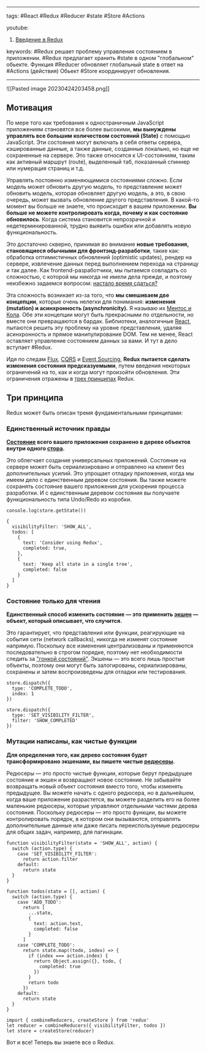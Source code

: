 ____

tags: #React #Redux #Reducer #state #Store #Actions

youtube: 
1. [Введение в Redux](https://www.youtube.com/watch?v=Wc7HT_nDOd8)

keywords:
#Redux решает проблему управления состоянием в приложении.
#Redux предлагает хранить #state в одном "глобальном" обьекте.
Функция #Reducer обновляет глобальный state в ответ на #Actions (действия)
Обьект #Store координирует обновления.
_____

![[Pasted image 20230424203458.png]]

## Мотивация

По мере того как требования к одностраничным JavaScript приложениям становятся все более высокими, **мы вынуждены управлять все большим количеством состояний (State)** с помощью JavaScript. Эти состояния могут включать в себя ответы сервера, кэшированные данные, а также данные, созданные локально, но еще не сохраненные на сервере. Это также относится к UI-состояниям, таким как активный маршрут (route), выделенный таб, показанный спиннер или нумерация страниц и т.д.

Управлять постоянно изменяющимися состояниями сложно. Если модель может обновить другую модель, то представление может обновить модель, которая обновляет другую модель, а это, в свою очередь, может вызвать обновление другого представления. В какой-то момент вы больше не знаете, что происходит в вашем приложении. **Вы больше не можете контролировать когда, почему и как состояние обновилось**. Когда система становится непрозрачной и недетерминированной, трудно выявить ошибки или добавлять новую функциональность.

Это достаточно скверно, принимая во внимание **новые требования, становящиеся обычными для фронтэнд-разработки**, такие как: обработка оптимистичных обновлений (optimistic updates), рендер на сервере, извлечение данных перед выполнением перехода на страницу и так далее. Как frontend-разработчики, мы пытаемся совладать со сложностью, с которой мы никогда не имели дела прежде, и поэтому неизбежно задаемся вопросом: [настало время сдаться?](http://www.quirksmode.org/blog/archives/2015/07/stop_pushing_th.html)

Эта сложность возникает из-за того, что **мы смешиваем две концепции**, которые очень нелегки для понимания: **изменения (mutation) и асинхронность (asynchronicity).** Я называю их [Ментос и Кола](https://en.wikipedia.org/wiki/Diet_Coke_and_Mentos_eruption). Обе эти концепции могут быть прекрасными по отдельности, но вместе они превращаются в бардак. Библиотеки, аналогичные [React](http://facebook.github.io/react), пытаются решить эту проблему на уровне представления, удаляя асинхронность и прямое манипулирование DOM. Тем не менее, React оставляет управление состоянием данных за вами. И тут в дело вступает #Redux.

Идя по следам [Flux](http://facebook.github.io/flux), [CQRS](http://martinfowler.com/bliki/CQRS.html) и [Event Sourcing](http://martinfowler.com/eaaDev/EventSourcing.html), **Redux пытается сделать изменения состояния предсказуемыми**, путем введения некоторых ограничений на то, как и когда могут произойти обновления. Эти ограничения отражены в [трех принципах](https://rajdee.gitbooks.io/redux-in-russian/content/docs/introduction/ThreePrinciples.html) Redux.

## Три принципа

Redux может быть описан тремя фундаментальными принципами:

### Единственный источник правды

**[Состояние](https://rajdee.gitbooks.io/redux-in-russian/content/docs/Glossary.html#state) всего вашего приложения сохранено в дереве объектов внутри одного [стора](https://rajdee.gitbooks.io/redux-in-russian/content/docs/Glossary.html#store).**

Это облегчает создание универсальных приложений. Состояние на сервере может быть сериализировано и отправлено на клиент без дополнительных усилий. Это упрощает отладку приложения, когда мы имеем дело с единственным деревом состояния. Вы также можете сохранять состояние вашего приложения для ускорения процесса разработки. И с единственным деревом состояния вы получаете функциональность типа Undo/Redo из коробки.

```
console.log(store.getState())

{
  visibilityFilter: 'SHOW_ALL',
  todos: [
    {
      text: 'Consider using Redux',
      completed: true,
    },
    {
      text: 'Keep all state in a single tree',
      completed: false
    }
  ]
}
```

### Состояние только для чтения

**Единственный способ изменить состояние — это применить [экшен](https://rajdee.gitbooks.io/redux-in-russian/content/docs/Glossary.html#action) — объект, который описывает, что случится.**

Это гарантирует, что представления или функции, реагирующие на события сети (network callbacks), никогда не изменят состояние напрямую. Поскольку все изменения централизованы и применяются последовательно в строгом порядке, поэтому нет необходимости следить за ["гонкой состояний"](https://ru.wikipedia.org/wiki/%D0%A1%D0%BE%D1%81%D1%82%D0%BE%D1%8F%D0%BD%D0%B8%D0%B5_%D0%B3%D0%BE%D0%BD%D0%BA%D0%B8). Экшены — это всего лишь простые объекты, поэтому они могут быть залогированы, сериализированы, сохранены и затем воспроизведены для отладки или тестирования.

```
store.dispatch({
  type: 'COMPLETE_TODO',
  index: 1
})

store.dispatch({
  type: 'SET_VISIBILITY_FILTER',
  filter: 'SHOW_COMPLETED'
})
```

### Мутации написаны, как чистые функции

**Для определения того, как дерево состояния будет трансформировано экшенами, вы пишете чистые [редюсеры](https://rajdee.gitbooks.io/redux-in-russian/content/docs/Glossary.html#reducer).**

Редюсеры — это просто чистые функции, которые берут предыдущее состояние и экшен и возвращают новое состояние. Не забывайте возвращать новый объект состояния вместо того, чтобы изменять предыдущее. Вы можете начать с одного редюсера, но в дальнейшем, когда ваше приложение разрастется, вы можете разделить его на более маленькие редюсеры, которые управляют отдельными частями дерева состояния. Поскольку редюсеры — это просто функции, вы можете контролировать порядок, в котором они вызываются, отправлять дополнительные данные или даже писать переиспользуемые редюсеры для общих задач, например, для пагинации.

```
function visibilityFilter(state = 'SHOW_ALL', action) {
  switch (action.type) {
    case 'SET_VISIBILITY_FILTER':
      return action.filter
    default:
      return state
  }
}

function todos(state = [], action) {
  switch (action.type) {
    case 'ADD_TODO':
      return [
        ...state,
        {
          text: action.text,
          completed: false
        }
      ]
    case 'COMPLETE_TODO':
      return state.map((todo, index) => {
        if (index === action.index) {
          return Object.assign({}, todo, {
            completed: true
          })
        }
        return todo
      })
    default:
      return state
  }
}

import { combineReducers, createStore } from 'redux'
let reducer = combineReducers({ visibilityFilter, todos })
let store = createStore(reducer)
```

Вот и все! Теперь вы знаете все о Redux.